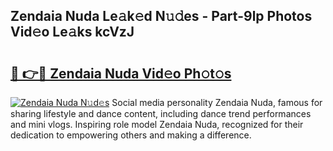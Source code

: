 ## Zendaia Nuda Le𝚊k𝚎d N𝚞𝚍es - Part-9lp Photos Vid𝚎o Le𝚊ks kcVzJ

# <h2><a href="http://fbcp2sh.evod.top/?m=Zendaia+Nuda">🔗 👉🔴 Zendaia Nuda Vid𝚎o Ph𝚘t𝚘s</a></h2>

[![Zendaia Nuda N𝚞d𝚎s](https://i.imgur.com/8V9OHl7.gif)](http://fbcp2sh.evod.top/?m=Zendaia+Nuda)
Social media personality Zendaia Nuda, famous for sharing lifestyle and dance content, including dance trend performances and mini vlogs. Inspiring role model Zendaia Nuda, recognized for their dedication to empowering others and making a difference. 
